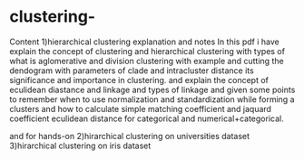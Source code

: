 # clustering-
Content
1)hierarchical clustering explanation and notes
  In this pdf i have explain the concept of clustering and  hierarchical clustering with types of what is aglomerative and division clustering with example and cutting
  the dendogram with parameters of clade and intracluster distance its significance and importance in clustering. and explain the concept of eculidean diastance and linkage 
  and types of linkage and given some points to remember when to use normalization and standardization while forming a clusters and how to calculate simple matching coefficient
  and jaquard coefficient eculidean distance for categorical and numerical+categorical.

and for hands-on
2)hirarchical clustering on universities dataset
3)hirarchical clustering on iris dataset
